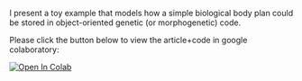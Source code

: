 I present a toy example that models how a simple biological body plan could be stored in object-oriented genetic (or morphogenetic) code.

Please click the button below to view the article+code in google colaboratory:

[![Open In Colab](https://colab.research.google.com/assets/colab-badge.svg)](https://colab.research.google.com/github/danadler-dev/OO-morpho-genetic-code/blob/main/FrenchFlagToMrPotatoHead.ipynb)
